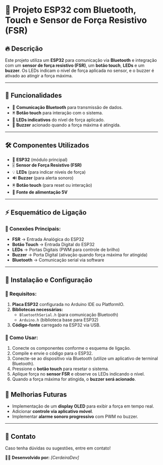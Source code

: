 # 📡 Projeto ESP32 com Bluetooth, Touch e Sensor de Força Resistivo (FSR)

## 🔥 Descrição
Este projeto utiliza um **ESP32** para comunicação via **Bluetooth** e integração com um **sensor de força resistivo (FSR)**, um **botão touch**, **LEDs** e um **buzzer**. Os LEDs indicam o nível de força aplicada no sensor, e o buzzer é ativado ao atingir a força máxima.

---

## 🎯 Funcionalidades
- 📡 **Comunicação Bluetooth** para transmissão de dados.
- 🖲️ **Botão touch** para interação com o sistema.
- 🔦 **LEDs indicativos** do nível de força aplicado.
- 🎵 **Buzzer** acionado quando a força máxima é atingida.

---

## 🛠️ Componentes Utilizados
- 🔌 **ESP32** (módulo principal)
- 🎚️ **Sensor de Força Resistivo (FSR)**
- 💡 **LEDs** (para indicar níveis de força)
- 🔊 **Buzzer** (para alerta sonoro)
- 🖲️ **Botão touch** (para reset ou interação)
- 🔋 **Fonte de alimentação 5V**

---

## ⚡ Esquemático de Ligação

### 📌 Conexões Principais:
- **FSR** → Entrada Analógica do ESP32
- **Botão Touch** → Entrada Digital do ESP32
- **LEDs** → Portas Digitais (PWM para controle de brilho)
- **Buzzer** → Porta Digital (ativação quando força máxima for atingida)
- **Bluetooth** → Comunicação serial via software

---

## 🚀 Instalação e Configuração
### 🔹 Requisitos:
1. **Placa ESP32** configurada no Arduino IDE ou PlatformIO.
2. **Bibliotecas necessárias:**
   - `BluetoothSerial.h` (para comunicação Bluetooth)
   - `Arduino.h` (biblioteca base para ESP32)
3. **Código-fonte** carregado na ESP32 via USB.

### 🔹 Como Usar:
1. Conecte os componentes conforme o esquema de ligação.
2. Compile e envie o código para o ESP32.
3. Conecte-se ao dispositivo via Bluetooth (utilize um aplicativo de terminal Bluetooth).
4. Pressione o **botão touch** para resetar o sistema.
5. Aplique força no **sensor FSR** e observe os LEDs indicando o nível.
6. Quando a força máxima for atingida, o **buzzer será acionado**.

## 🎯 Melhorias Futuras
- Implementação de um **display OLED** para exibir a força em tempo real.
- Adicionar **controle via aplicativo móvel**.
- Implementar **alarme sonoro progressivo** com PWM no buzzer.

---

## 📩 Contato
Caso tenha dúvidas ou sugestões, entre em contato!

👨‍💻 **Desenvolvido por:** _[CerdeiraDev]_